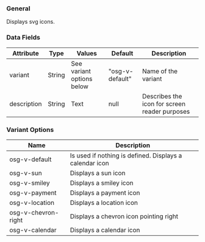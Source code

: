 ### General
Displays svg icons.

### Data Fields
| Attribute | Type | Values | Default | Description |
|---|---|---|---|---|
| variant | String  | See variant options below | "osg-v-default" | Name of the variant |
| description | String  | Text | null | Describes the icon for screen reader purposes |

### Variant Options
| Name | Description |
|---|---|
| osg-v-default | Is used if nothing is defined. Displays a calendar icon |
| osg-v-sun | Displays a sun icon |
| osg-v-smiley | Displays a smiley icon |
| osg-v-payment | Displays a payment icon |
| osg-v-location | Displays a location icon |
| osg-v-chevron-right | Displays a chevron icon pointing right |
| osg-v-calendar | Displays a calendar icon |
